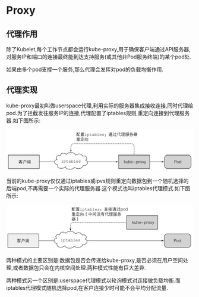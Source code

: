 # Proxy

## 代理作用

除了Kubelet,每个工作节点都会运行kube-proxy,用于确保客户端通过API服务器,对服务IP和端口的连接最终能到达支持服务(或其他非Pod服务终端)的某个pod处.

如果由多个pod支撑一个服务,那么代理会发挥对pod的负载均衡作用.



## 代理实现

kube-proxy最初叫做userspace代理,利用实际的服务器集成接收连接,同时代理给pod.为了拦截发往服务IP的连接,代理配置了iptables规则,重定向连接到代理服务器.如下图所示:

![userspace代理模式](img/userspace代理模式.jpg)

当前的kube-proxy仅仅通过iptables或ipvs规则重定向数据包到一个随机选择的后端pod,不再需要一个实际的代理服务器.这个模式也叫iptables代理模式.如下图所示:

![iptables代理模式](img/iptables代理模式.jpg)

两种模式的主要区别是:数据包是否会传递给kube-proxy,是否必须在用户空间处理,或者数据包只会在内核空间处理.两种模式性能有巨大差异.

两种模式另一个区别是:userspace代理模式以轮询模式对连接做负载均衡.而iptables代理模式随机选择pod,在客户连接少时可能不会平均分配流量.

